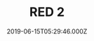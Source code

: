 ---
title: "RED 2"
year: 2013
date: 2019-06-15T05:29:46.000Z
permalink: /almanac/movies/2019-06-15-red-2/index.html
rating: 3
---